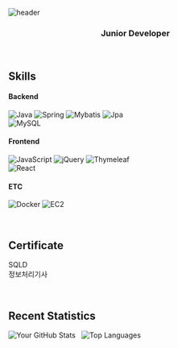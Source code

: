 ![header](https://capsule-render.vercel.app/api?type=waving&color=B6DCB6&height=180&section=header&text=Welcome%20!&fontAlignY=38&fontSize=50)

<h3 align="center">Junior Developer</h3>

<br>

<h2> Skills </h2>

#### Backend
![Java](https://img.shields.io/badge/Java-%23ED8B00.svg?style=flat-square&logo=openjdk&logoColor=white) ![Spring](https://img.shields.io/badge/Spring-%236DB33F.svg?style=flat-square&logo=spring&logoColor=white) ![Mybatis](https://img.shields.io/badge/MyBatis-0052CC.svg?style=flat-square&logo=FamPay&logoColor=white) ![Jpa](https://img.shields.io/badge/JPA-5F5F5F?style=flat-square&logo=buffer&logoColor=white) 
<br>
![MySQL](https://img.shields.io/badge/MySQL-%2300f.svg?style=flat-square&logo=MySQL&logoColor=white)

#### Frontend
![JavaScript](https://img.shields.io/badge/JavaScript-%23323330.svg?style=flat-square&logo=javascript&logoColor=%23F7DF1E) ![jQuery](https://img.shields.io/badge/jQuery-%230769AD.svg?style=flat-square&logo=jquery&logoColor=white) ![Thymeleaf](https://img.shields.io/badge/Thymeleaf-005F0F.svg?style=flat-square&logo=Thymeleaf&logoColor=white) 
<br>
![React](https://img.shields.io/badge/React-61DAFB.svg?style=flat-square&logo=React&logoColor=black)

#### ETC
![Docker](https://img.shields.io/badge/Docker-2496ED?style=flat-square&logo=Docker&logoColor=white) ![EC2](https://img.shields.io/badge/AmazonEC2-FF9900?style=flat-square&logo=amazonec2&logoColor=white)

<br>

<h2> Certificate </h2>

SQLD <br>
정보처리기사

<br>

<h2> Recent Statistics </h2>  

![Your GitHub Stats](https://github-readme-stats.vercel.app/api?username=aozp73&show_icons=true)&nbsp;&nbsp;
![Top Languages](https://github-readme-stats.vercel.app/api/top-langs/?username=aozp73&layout=compact)

<br>
